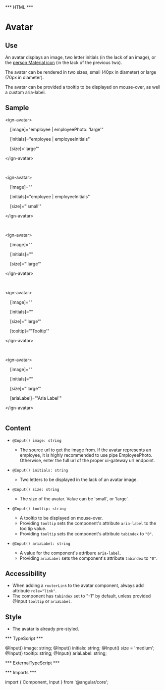 *** HTML ***

# Avatar

## Use

An avatar displays an image, two letter initials (in the lack of an image), or the [person Material icon](https://material.io/icons/#ic_person) (in the lack of the previous two).

The avatar can be rendered in two sizes, small (40px in diameter) or large (70px in diameter).

The avatar can be provided a tooltip to be displayed on mouse-over, as well a custom aria-label.

## Sample
<mat-tab-group>
    <mat-tab label="Component Sample">
        <div class="tab-height">
            <!-- This will display an image. -->
            <ign-avatar 
                [image]="cross_cutting_please_add_image_src_here_thanks!"
                [initials]="JB"
                [size]="'large'"
            ></ign-avatar>
            <!-- This will display two letters. -->
            <ign-avatar 
                [image]=""
                [initials]="JB"
                [size]="'small'"
            ></ign-avatar>
            <!-- This will display a person icon. -->
            <ign-avatar 
                [image]=""
                [initials]=""
                [size]="'large'"
            ></ign-avatar>
            <!-- This will display a tooltip on mouse-over. The avatar will have tabindex set to 0 and
            aria-label set to the tooltip value. -->
            <ign-avatar 
                [image]=""
                [initials]=""
                [size]="'large'"
                [tooltip]="'Tooltip'"
            ></ign-avatar>
            <!-- This will display an avatar with tabindex set to 0 and aria-label set to 'Aria Label' -->
            <ign-avatar 
                [image]=""
                [initials]=""
                [size]="'large'"
                [ariaLabel]="'Aria Label'"
            ></ign-avatar>
        </div></mat-tab>
    <mat-tab label="HTML"><div class="tab-height">
        <table style="width:100%">
            <p><!-- This will display an image. --></p>
            <p>&lt;ign-avatar&gt;</p>
            <p>&nbsp;&nbsp;&nbsp;&nbsp;[image]="employee | employeePhoto: 'large'"</p>
            <p>&nbsp;&nbsp;&nbsp;&nbsp;[initials]="employee | employeeInitials"</p>
            <p>&nbsp;&nbsp;&nbsp;&nbsp;[size]='large'"</p>
            <p>&lt;/ign-avatar&gt;</p>
            <br>
            <p><!-- This will display two letters. --></p>
            <p>&lt;ign-avatar&gt;</p>
            <p>&nbsp;&nbsp;&nbsp;&nbsp;[image]=""</p>
            <p>&nbsp;&nbsp;&nbsp;&nbsp;[initials]="employee | employeeInitials"</p>
            <p>&nbsp;&nbsp;&nbsp;&nbsp;[size]="'small'"</p>
            <p>&lt;/ign-avatar&gt;</p>
            <br>
            <p><!-- This will display a person icon. --></p>
            <p>&lt;ign-avatar&gt;</p>
            <p>&nbsp;&nbsp;&nbsp;&nbsp;[image]=""</p>
            <p>&nbsp;&nbsp;&nbsp;&nbsp;[initials]=""</p>
            <p>&nbsp;&nbsp;&nbsp;&nbsp;[size]="'large'"</p>
            <p>&lt;/ign-avatar&gt;</p>
            <br>
            <p><!-- This will display a tooltip on mouse-over. The avatar will have tabindex set to 0 and aria-label set to the tooltip value. --></p>
            <p>&lt;ign-avatar&gt;</p>
            <p>&nbsp;&nbsp;&nbsp;&nbsp;[image]=""</p>
            <p>&nbsp;&nbsp;&nbsp;&nbsp;[initials]=""</p>
            <p>&nbsp;&nbsp;&nbsp;&nbsp;[size]="'large'"</p>
            <p>&nbsp;&nbsp;&nbsp;&nbsp;[tooltip]="'Tooltip'"</p>
            <p>&lt;/ign-avatar&gt;</p>
            <br>
            <p><!-- This will display an avatar with tabindex set to 0 and aria-label set to 'Aria Label' --></p>
            <p>&lt;ign-avatar&gt;</p>
            <p>&nbsp;&nbsp;&nbsp;&nbsp;[image]=""</p>
            <p>&nbsp;&nbsp;&nbsp;&nbsp;[initials]=""</p>
            <p>&nbsp;&nbsp;&nbsp;&nbsp;[size]="'large'"</p>
            <p>&nbsp;&nbsp;&nbsp;&nbsp;[ariaLabel]="'Aria Label'"</p>
            <p>&lt;/ign-avatar&gt;</p>
        </table>
    </div></mat-tab>
</mat-tab-group>

## Content

* `@Input() image: string`
  * The source url to get the image from. If the avatar represents an employee, it is highly recommended to use pipe EmployeePhoto. Otherwise, enter the full url of the proper ui-gateway url endpoint.

* `@Input() initials: string`
  * Two letters to be displayed in the lack of an avatar image.
  
* `@Input() size: string`
  * The size of the avatar. Value can be 'small', or 'large'.

* `@Input() tooltip: string`
  * A tooltip to be displayed on mouse-over. 
  * Providing `tooltip` sets the component's attribute `aria-label` to the tooltip value.
  * Providing `tooltip` sets the component's attribute `tabindex` to `"0"`.

* `@Input() ariaLabel: string`
  * A value for the component's attribure `aria-label`.
  * Providing `ariaLabel` sets the component's attribute `tabindex` to `"0"`.

## Accessibility

* When adding a `routerLink` to the avatar component, always add attribute `role="link"`.
* The component has `tabindex` set to "-1" by default, unless provided @Input `tooltip` or `ariaLabel`.

## Style

* The avatar is already pre-styled.

*** TypeScript *** 

  @Input() image: string;
  @Input() initials: string;
  @Input() size = 'medium';
  @Input() tooltip: string;
  @Input() ariaLabel: string;

*** ExternalTypeScript ***

*** Imports ***

import { Component, Input } from '@angular/core';